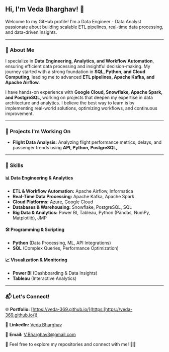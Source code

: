 ## Hi, I'm Veda Bharghav! 👋

Welcome to my GitHub profile! I'm a Data Engineer - Data Analyst passionate about building scalable ETL pipelines, real-time data processing, and data-driven insights.

---

### 🌟 About Me
I specialize in **Data Engineering, Analytics, and Workflow Automation**, ensuring efficient data processing and insightful decision-making. My journey started with a strong foundation in **SQL, Python, and Cloud Computing**, leading me to advanced **ETL pipelines, Apache Kafka, and Apache Airflow**.

I have hands-on experience with **Google Cloud, Snowflake, Apache Spark, and PostgreSQL**, working on projects that deepen my expertise in data architecture and analytics. I believe the best way to learn is by implementing real-world solutions, optimizing workflows, and continuous improvement.

---

### 🚀 Projects I'm Working On
- **Flight Data Analysis:** Analyzing flight performance metrics, delays, and passenger trends using **API, Python, PostgreSQL,**.

---

### 🔧 Skills
#### 📊 Data Engineering & Analytics
- **ETL & Workflow Automation:** Apache Airflow, Informatica 
- **Real-Time Data Processing:** Apache Kafka, Apache Spark
- **Cloud Platforms:** Azure, Google Cloud
- **Databases & Warehousing:** Snowflake, PostgreSQL, SQL
- **Big Data & Analytics:** Power BI, Tableau, Python (Pandas, NumPy, Matplotlib), JMP

#### 🛠️ Programming & Scripting
- **Python** (Data Processing, ML, API Integrations)
- **SQL** (Complex Queries, Performance Optimization)

#### 📈 Visualization & Monitoring
- **Power BI** (Dashboarding & Data Insights)
- **Tableau** (Interactive Analytics)

---

### 📬 Let's Connect!
🌐 **Portfolio:** [https://veda-369.github.io/](https:[https://veda-369.github.io/])

💼 **LinkedIn:** [Veda Bharghav](https://www.linkedin.com/in/veda-bharghav-a61aa6304/)

📧 **Email:** [V.Bharghav3@gmail.com](mailto:V.Bharghav3@gmail.com)


📌 Feel free to explore my repositories and connect with me! 🚀😊
